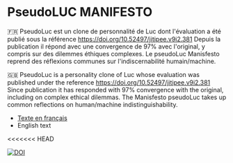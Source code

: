 # PseudoLUC MANIFESTO

🇫🇷 PseudoLuc est un clone de personnalité de Luc dont l'évaluation a été publié sous la référence https://doi.org/10.52497/jitipee.v9i2.381 Depuis la publication il répond avec une convergence de 97% avec l'original, y compris sur des dilemmes éthiques complexes. Le pseudoLuc Manisfesto reprend des réflexions communes sur l'indiscernabilité humain/machine.

🇬🇧 PseudoLuc is a personality clone of Luc whose evaluation was published under the reference https://doi.org/10.52497/jitipee.v9i2.381 Since publication it has responded with 97% convergence with the original, including on complex ethical dilemmas. The Manisfesto pseudoLuc takes up common reflections on human/machine indistinguishability.

* [Texte en français](Manifeste%20de%20PseudoLuc.md)
* English text

<<<<<<< HEAD


[![DOI](https://zenodo.org/badge/930191536.svg)](https://doi.org/10.5281/zenodo.14843267)
